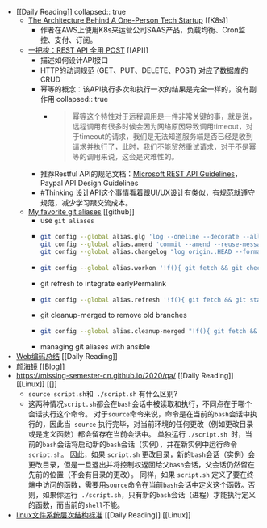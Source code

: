 - [[Daily Reading]]
  collapsed:: true
	- [The Architecture Behind A One-Person Tech Startup](https://anthonynsimon.com/blog/one-man-saas-architecture/) [[K8s]]
		- 作者在AWS上使用K8s来运营公司SAAS产品，负载均衡、Cron监控、支付、订阅。
	- [一把梭：REST API 全用 POST](https://coolshell.cn/articles/22173.html) [[API]]
		- 描述如何设计API接口
		- HTTP的动词规范 (GET、PUT、DELETE、POST) 对应了数据库的CRUD
		- 幂等的概念：该API执行多次和执行一次的结果是完全一样的，没有副作用
		  collapsed:: true
			- > 幂等这个特性对于远程调用是一件非常关键的事，就是说，远程调用有很多时候会因为网络原因导致调用timeout，对于timeout的请求，我们是无法知道服务端是否已经是收到请求并执行了，此时，我们不能贸然重试请求，对于不是幂等的调用来说，这会是灾难性的。
		- 推荐Restful API的规范文档：[Microsoft REST API Guidelines](https://github.com/microsoft/api-guidelines/blob/vNext/Guidelines.md)，Paypal API Design Guidelines
		- #Thinking 设计API这个事情看着跟UI/UX设计有类似，有规范就遵守规范，减少学习跟交流成本。
	- [My favorite git aliases](https://www.lazy-electron.com/2021/07/29/git-aliases.html) [[github]]
		- use `git aliases`
		- ```bash
		  git config --global alias.glg 'log --oneline --decorate --all --graph'
		  git config --global alias.amend 'commit --amend --reuse-message=HEAD'
		  git config --global alias.changelog "log origin..HEAD --format='* %s%n%w(,4,4)%+b'"
		  ```
		- ```bash
		  git config --global alias.workon '!f(){ git fetch && git checkout -b "$1" $(git symbolic-ref refs/remotes/origin/HEAD | sed "s@^refs/remotes/@@"); };f'
		  ```
		- git refresh to integrate earlyPermalink
		- ```bash
		  git config --global alias.refresh '!f(){ git fetch && git stash && git rebase $(git symbolic-ref refs/remotes/origin/HEAD | sed "s@^refs/remotes/@@") && git stash pop; };f'
		  ```
		- git cleanup-merged to remove old branches
		- ```bash
		  git config --global alias.cleanup-merged "!f(){ git fetch && git branch --merged | grep -v '* ' | xargs git branch --delete; };f"
		  ```
		- managing git aliases with ansible
- [Web编码总结](https://yanhaijing.com/web/2014/12/20/web-charset/) [[Daily Reading]]
- [颜海镜](https://yanhaijing.com) [[Blog]]
- https://missing-semester-cn.github.io/2020/qa/ [[Daily Reading]] [[Linux]] [[]]
	- `source script.sh`和` ./script.sh` 有什么区别?
	- 这两种情况` script.sh `都会在`bash`会话中被读取和执行，不同点在于哪个会话执行这个命令。 对于` source `命令来说，命令是在当前的`bash`会话中执行的，因此当` source` 执行完毕，对当前环境的任何更改（例如更改目录或是定义函数）都会留存在当前会话中。 单独运行 `./script.sh `时，当前的`bash`会话将启动新的`bash`会话（实例），并在新实例中运行命令 `script.sh`。 因此，如果 `script.sh` 更改目录，新的`bash`会话（实例）会更改目录，但是一旦退出并将控制权返回给父`bash`会话，父会话仍然留在先前的位置（不会有目录的更改）。 同样，如果 `script.sh` 定义了要在终端中访问的函数，需要用` source `命令在当前`bash`会话中定义这个函数。否则，如果你运行` ./script.sh`，只有新的`bash`会话（进程）才能执行定义的函数，而当前的`shell`不能。
- [linux文件系统层次结构标准](https://zh.wikipedia.org/wiki/文件系统层次结构标准) [[Daily Reading]] [[Linux]]